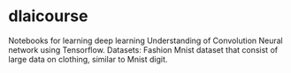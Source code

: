 # dlaicourse
Notebooks for learning deep learning
Understanding of Convolution Neural network using Tensorflow.
Datasets: Fashion Mnist dataset that consist of large data on clothing, similar to Mnist digit.
